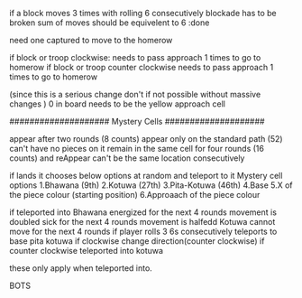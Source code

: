 if a block moves 3 times with rolling 6 consecutively
    blockade has to be broken
        sum of moves should be equivelent to 6
:done

need one captured to move to the homerow

if block or troop clockwise:
    needs to pass approach 1 times to go to homerow
if block or troop counter clockwise
    needs to pass approach 1 times to go to homerow

(since this is a serious change don't if not possible without massive changes )
0 in board needs to be the yellow approach cell

####################
Mystery Cells
####################

appear after two rounds (8 counts)
appear only on the standard path (52)
can't have no pieces on it
remain in the same cell for four rounds (16 counts)
    and reAppear
    can't be the same location consecutively

if lands it chooses below options at random and teleport to it
Mystery cell options
    1.Bhawana (9th)
    2.Kotuwa (27th)
    3.Pita-Kotuwa (46th)
    4.Base 
    5.X of the piece colour (starting position)
    6.Approaach of the piece colour

if teleported into
    Bhawana
        energized
            for the next 4 rounds movement is doubled
        sick
            for the next 4 rounds movement is halfedd
    Kotuwa
        cannot move for the next 4 rounds
        if player rolls 3 6s consecutively 
            teleports to base
    pita kotuwa
        if clockwise
            change direction(counter clockwise)
        if counter clockwise
            teleported into kotuwa

these only apply when teleported into.

BOTS